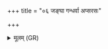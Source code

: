+++
title = "०६ जङ्घा गन्धर्वा अप्सरसः"

+++
<details><summary>मूलम् (GR)</summary>

जङ्घा गन्धर्वा अप्सरसः +++(Bhatt. (a)psarasaḥ)+++  
कुष्ठिका अदितिः शफाः ।  
चेतो हृदयं यकृन् मेधा  
हरिमा पित्तं व्रतं पुरीतत् ॥
</details>